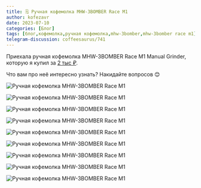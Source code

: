 ```yaml
---
title: 🗒 Ручная кофемолка MHW-3BOMBER Race M1
author: kofezavr
date: 2023-07-10
categories: [Блог]
tags: [блог,кофемолка,ручная кофемолка,mhw-3bomber,mhw-3bomber race m1]
telegram-discussion: coffeesaurus/741
--- 
```

Приехала ручная кофемолка MHW-3BOMBER Race M1 Manual Grinder, которую я купил за [2 тыс ₽](https://t.me/coffeesaurus/724).

Что вам про неё интересно узнать? Накидайте вопросов 😊

![Ручная кофемолка MHW-3BOMBER Race M1](/assets/img/posts/23/07/race-m1-1.jpg)

![Ручная кофемолка MHW-3BOMBER Race M1](/assets/img/posts/23/07/race-m1-2.jpg)

![Ручная кофемолка MHW-3BOMBER Race M1](/assets/img/posts/23/07/race-m1-3.jpg)

![Ручная кофемолка MHW-3BOMBER Race M1](/assets/img/posts/23/07/race-m1-4.jpg)

![Ручная кофемолка MHW-3BOMBER Race M1](/assets/img/posts/23/07/race-m1-5.jpg)

![Ручная кофемолка MHW-3BOMBER Race M1](/assets/img/posts/23/07/race-m1-6.jpg)

![Ручная кофемолка MHW-3BOMBER Race M1](/assets/img/posts/23/07/race-m1-7.jpg)

![Ручная кофемолка MHW-3BOMBER Race M1](/assets/img/posts/23/07/race-m1-8.jpg)

![Ручная кофемолка MHW-3BOMBER Race M1](/assets/img/posts/23/07/race-m1-9.jpg)